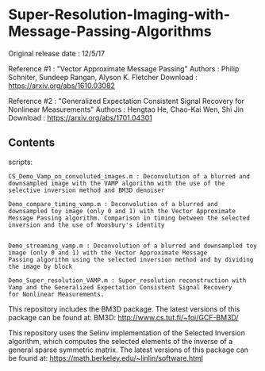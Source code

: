 # Super-Resolution-Imaging-with-Message-Passing-Algorithms

Original release date : 12/5/17

Reference #1          : "Vector Approximate Message Passing"
Authors               : Philip Schniter, Sundeep Rangan, Alyson K. Fletcher
Download              : https://arxiv.org/abs/1610.03082

Reference #2          : "Generalized Expectation Consistent Signal Recovery for Nonlinear Measurements"
Authors               : Hengtao He, Chao-Kai Wen, Shi Jin
Download              : https://arxiv.org/abs/1701.04301



Contents
---------------------------------------------------------------------------
scripts: 


    CS_Demo_Vamp_on_convoluted_images.m : Deconvolution of a blurred and downsampled image with the VAMP algorithm with the use of the
    selective inversion method and BM3D denoiser    

    Demo_compare_timing_vamp.m : Deconvolution of a blurred and downsampled toy image (only 0 and 1) with the Vector Approximate 
    Message Passing algorithm. Comparison in timing between the selected inversion and the use of Woosbury's identity
    
    
    Demo_streaming_vamp.m : Deconvolution of a blurred and downsampled toy image (only 0 and 1) with the Vector Approximate Message 
    Passing algorithm using the selected inversion method and by dividing the image by block
    
    Demo_Super_resolution_VAMP.m : Super_resolution reconstruction with Vamp and the Generalized Expectation Consistent Signal Recovery 
    for Nonlinear Measurements.


This repository includes the BM3D package.
The latest versions of this package can be found at:
    BM3D: http://www.cs.tut.fi/~foi/GCF-BM3D/

This repository uses the Selinv implementation of the Selected Inversion algorithm, which computes the selected elements of the
inverse of a general sparse symmetric matrix. 
The latest versions of this package can be found at:
    https://math.berkeley.edu/~linlin/software.html
